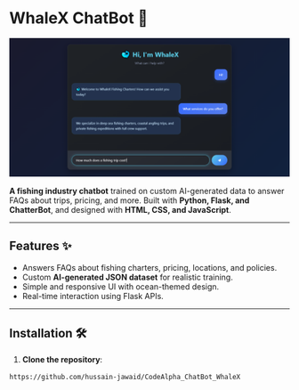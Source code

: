 # WhaleX ChatBot 🐋  

![WhaleX Preview](assets/banner.png)  

**A fishing industry chatbot** trained on custom AI-generated data to answer FAQs about trips, pricing, and more. Built with **Python, Flask, and ChatterBot**, and designed with **HTML, CSS, and JavaScript**.  

---

## Features ✨  
- Answers FAQs about fishing charters, pricing, locations, and policies.  
- Custom **AI-generated JSON dataset** for realistic training.  
- Simple and responsive UI with ocean-themed design.  
- Real-time interaction using Flask APIs.  

---

## Installation 🛠️  

1. **Clone the repository**:  
```bash
https://github.com/hussain-jawaid/CodeAlpha_ChatBot_WhaleX
